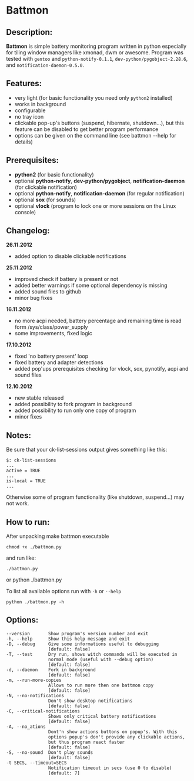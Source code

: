 # Battmon

## Description:
**Battmon** is simple battery monitoring program written in python especially for tiling window managers like xmonad, dwm or awesome.
Program was tested with `gentoo` and `python-notify-0.1.1`, `dev-python/pygobject-2.28.6`, and `notification-daemon-0.5.0`.

## Features:
* very light (for basic functionality you need only `python2` installed)
* works in background
* configurable
* no tray icon
* clickable pop-up's buttons (suspend, hibernate, shutdown...),
 but this feature can be disabled to get better program performance
* options can be given on the command line (see battmon --help for details)

## Prerequisites:
* **python2** (for basic functionality)
* optional **python-notify**, **dev-python/pygobject**, **notification-daemon** (for clickable notification)
* optional **python-notify**, **notification-daemon** (for regular notification)
* optional **sox** (for sounds)
* optional **vlock** (program to lock one or more sessions on the Linux console)

## Changelog:
**26.11.2012**
* added option to disable clickable notifications

**25.11.2012**
* improved check if battery is present or not
* added better warnings if some optional dependency is missing
* added sound files to github
* minor bug fixes

**16.11.2012**
* no more acpi needed, battery percentage and remaining time is read form /sys/class/power_supply
* some improvements, fixed logic

**17.10.2012**
* fixed 'no battery present' loop
* fixed battery and adapter detections
* added pop'ups prerequisites checking for vlock, sox, pynotify, acpi and sound files
  
**12.10.2012**
* new stable released
* added possibility to fork program in background
* added possibility to run only one copy of program
* minor fixes

## Notes:
Be sure that your ck-list-sessions output gives something like this:
 
	$: ck-list-sessions
   	...
   	active = TRUE
   	...
   	is-local = TRUE
   	...
   	
Otherwise some of program functionality (like shutdown, suspend...) may not work.

## How to run:
After unpacking make battmon executable
	
	chmod +x ./battmon.py

and run like:

	./battmon.py 

or
	python ./battmon.py

To list all available options run with `-h` or `--help`
	
	python ./battmon.py -h

## Options:

	--version       Show program's version number and exit
  	-h, --help      Show this help message and exit
  	-D, --debug     Give some informations useful to debugging 
  					[default: false]
  	-T, --test		Dry run, shows witch commands will be executed in
                    normal mode (useful with --debug option) 
                    [default: false]
  	-d, --daemon	Fork in background
  					[default: false]
	-m, --run-more-copies 
					Allows to run more then one battmon copy
                    [default: false]
  	-N, --no-notifications	
  					Don't show desktop notifications 
  					[default: false]
	-C, --critical-notifications
					Shows only critical battery notifications 
					[default: false]
	-A, --no_ations       
					Dont'n show actions buttons on popup's. With this
                    options popup's don't provide any clickable actions,
                    but thus program react faster 
                    [default: false]
	-S, --no-sound	Don't play sounds 
  					[default: false]
  	-t SECS, --timeout=SECS	
  					Notification timeout in secs (use 0 to disable)
                    [default: 7]
	